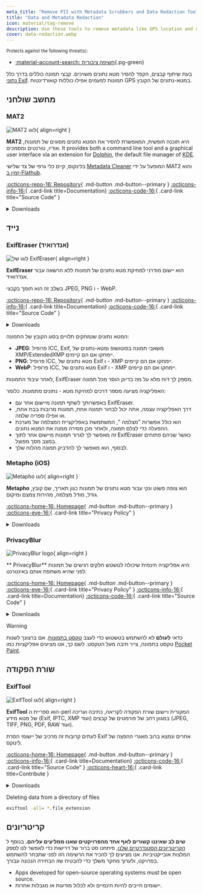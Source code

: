 ```yaml
---
meta_title: "Remove PII with Metadata Scrubbers and Data Redaction Tools - Privacy Guides"
title: "Data and Metadata Redaction"
icon: material/tag-remove
description: Use these tools to remove metadata like GPS location and other identifying information from photos and files you share.
cover: data-redaction.webp
---
```


<small>Protects against the following threat(s):</small>

- [:material-account-search: חשיפה ציבורית](basics/common-threats.md#limiting-public-information ""){.pg-green}

בעת שיתוף קבצים, הקפד להסיר מטא נתונים משויכים. קבצי תמונה כוללים בדרך כלל [נתוני Exif](https://en.wikipedia.org/wiki/Exif). תמונות לפעמים אפילו כוללות קואורדינטות GPS במטא-נתונים של הקובץ.

## מחשב שולחני

### MAT2

<div class="admonition recommendation" markdown>

![MAT2 לוגו](assets/img/data-redaction/mat2.svg){ align=right }

**MAT2** היא תוכנה חופשית, המאפשרת להסיר את המטא נתונים מסוגים של תמונות, אודיו, טורנטים ומסמכים. It provides both a command line tool and a graphical user interface via an extension for [Dolphin](https://0xacab.org/jvoisin/mat2/-/tree/master/dolphin), the default file manager of [KDE](https://kde.org).

בלינקוס, קיים כלי גרפי של צד שלישי [Metadata Cleaner](https://gitlab.com/rmnvgr/metadata-cleaner) המופעל על ידי MAT2 והוא [זמין ב-Flathub](https://flathub.org/apps/details/fr.romainvigier.MetadataCleaner).

[:octicons-repo-16: Repository](https://0xacab.org/jvoisin/mat2){ .md-button .md-button--primary }
[:octicons-info-16:](https://0xacab.org/jvoisin/mat2/-/blob/master/README.md){ .card-link title=Documentation}
[:octicons-code-16:](https://0xacab.org/jvoisin/mat2){ .card-link title="Source Code" }

<details class="downloads" markdown>
<summary>Downloads</summary>

- [:fontawesome-brands-windows: Windows](https://pypi.org/project/mat2)
- [:simple-apple: macOS](https://0xacab.org/jvoisin/mat2#requirements-setup-on-macos-os-x-using-homebrew)
- [:simple-linux: Linux](https://pypi.org/project/mat2)
- [:octicons-globe-16: Web](https://0xacab.org/jvoisin/mat2#web-interface)

</details>

</div>

## נייד

### ExifEraser (אנדרואיד)

<div class="admonition recommendation" markdown>

![לוגו של ExifEraser](assets/img/data-redaction/exiferaser.svg){ align=right }

**ExifEraser** הוא יישום מודרני למחיקת מטא נתונים של תמונות ללא הרשאה עבור אנדרואיד.

בשלב זה הוא תומך בקבצי JPEG, PNG ו - WebP.

[:octicons-repo-16: Repository](https://github.com/Tommy-Geenexus/exif-eraser){ .md-button .md-button--primary }
[:octicons-info-16:](https://github.com/Tommy-Geenexus/exif-eraser#readme){ .card-link title=Documentation}
[:octicons-code-16:](https://github.com/Tommy-Geenexus/exif-eraser){ .card-link title="Source Code" }

<details class="downloads" markdown>
<summary>Downloads</summary>

- [:simple-googleplay: Google Play](https://play.google.com/store/apps/details?id=com.none.tom.exiferaser)
- [:octicons-moon-16: Accrescent](https://accrescent.app/app/com.none.tom.exiferaser)
- [:simple-github: GitHub](https://github.com/Tommy-Geenexus/exif-eraser/releases)

</details>

</div>

המטא נתונים שנמחקים תלויים בסוג הקובץ של התמונה:

- **JPEG**: פרופיל ICC, Exif, משאבי תמונה בפוטושופ ומטא-נתונים של XMP/ExtendedXMP יימחקו אם הם קיימים.
- **PNG**: פרופיל ICC, מטא נתונים של Exif ו - XMP יימחקו אם הם קיימים.
- **WebP**: פרופיל ICC, מטא נתונים של Exif ו - XMP יימחקו אם הם קיימים.

לאחר עיבוד התמונות, ExifEraser מספק לך דוח מלא על מה בדיוק הוסר מכל תמונה.

האפליקציה מציעה מספר דרכים למחיקת מטא - נתונים מתמונות. כלומר:

- באפשרותך לשתף תמונה מיישום אחר עם ExifEraser.
- דרך האפליקציה עצמה, אתה יכול לבחור תמונה אחת, תמונות מרובות בבת אחת, או אפילו ספריה שלמה.
- הוא כולל אפשרות "מצלמה ", המשתמשת באפליקציית המצלמה של מערכת ההפעלה כדי לצלם תמונה, ולאחר מכן מסירה ממנה את המטא נתונים.
- זה מאפשר לך לגרור תמונות מיישום אחר לתוך ExifEraser כאשר שניהם פתוחים במצב מסך מפוצל.
- לבסוף, הוא מאפשר לך להדביק תמונה מהלוח שלך.

### Metapho (iOS)

<div class="admonition recommendation" markdown>

![Metapho לוגו](assets/img/data-redaction/metapho.jpg){ align=right }

**Metapho** הוא צופה פשוט ונקי עבור מטא נתונים של תמונות כגון תאריך, שם קובץ, גודל, מודל מצלמה, מהירות צמצם ומיקום.

[:octicons-home-16: Homepage](https://zininworks.com/metapho){ .md-button .md-button--primary }
[:octicons-eye-16:](https://zininworks.com/privacy){ .card-link title="Privacy Policy" }

<details class="downloads" markdown>
<summary>Downloads</summary>

- [:simple-appstore: App Store](https://apps.apple.com/app/id914457352)

</details>

</div>

### PrivacyBlur

<div class="admonition recommendation" markdown>

![PrivacyBlur logo](assets/img/data-redaction/privacyblur.svg){ align=right }

** PrivacyBlur** היא אפליקציה חינמית שיכולה לטשטש חלקים רגישים של תמונות לפני שהיא משתפת אותם באינטרנט.

[:octicons-home-16: Homepage](https://privacyblur.app){ .md-button .md-button--primary }
[:octicons-eye-16:](https://privacyblur.app/privacy.html){ .card-link title="Privacy Policy" }
[:octicons-info-16:](https://github.com/MATHEMA-GmbH/privacyblur#readme){ .card-link title=Documentation}
[:octicons-code-16:](https://github.com/MATHEMA-GmbH/privacyblur){ .card-link title="Source Code" }

<details class="downloads" markdown>
<summary>Downloads</summary>

- [:simple-googleplay: Google Play](https://play.google.com/store/apps/details?id=de.mathema.privacyblur)
- [:simple-appstore: App Store](https://apps.apple.com/app/id1536274106)

</details>

</div>

<div class="admonition warning" markdown>
<p class="admonition-title">Warning</p>

כדאי **לעולם** לא להשתמש בטשטוש כדי לעצב [טקסט בתמונות](https://bishopfox.com/blog/unredacter-tool-never-pixelation). אם ברצונך לשנות טקסט בתמונה, צייר תיבה מעל הטקסט. לשם כך, אנו מציעים אפליקציות כמו [Pocket Paint](https://github.com/Catrobat/Paintroid).

</div>

## שורת הפקודה

### ExifTool

<div class="admonition recommendation" markdown>

![ExifTool לוגו](assets/img/data-redaction/exiftool.png){ align=right }

**ExifTool** הוא ספריית ה-perl המקורית ויישום שורת הפקודה לקריאה, כתיבה ועריכה של מטא מידע (Exif, IPTC, XMP ועוד) במגוון רחב של פורמטים של קבצים (JPEG, TIFF, PNG, PDF, RAW ועוד).

לעתים קרובות זה מרכיב של יישומי הסרת Exif אחרים ונמצא ברוב מאגרי ההפצה של לינוקס.

[:octicons-home-16: Homepage](https://exiftool.org){ .md-button .md-button--primary }
[:octicons-info-16:](https://exiftool.org/faq.html){ .card-link title=Documentation}
[:octicons-code-16:](https://github.com/exiftool/exiftool){ .card-link title="Source Code" }
[:octicons-heart-16:](https://exiftool.org/#donate){ .card-link title=Contribute }

<details class="downloads" markdown>
<summary>Downloads</summary>

- [:fontawesome-brands-windows: Windows](https://exiftool.org)
- [:simple-apple: macOS](https://exiftool.org)
- [:simple-linux: Linux](https://exiftool.org)

</details>

</div>

<div class="admonition example" markdown>
<p class="admonition-title">Deleting data from a directory of files</p>

```bash
exiftool -all= *.file_extension
```

</div>

## קריטריונים

**שים לב שאיננו קשורים לאף אחד מהפרויקטים שאנו ממליצים עליהם.** בנוסף ל [הקריטריונים הסטנדרטיים שלנו](about/criteria.md), פיתחנו סט ברור של דרישות כדי לאפשר לנו לספק המלצות אובייקטיביות. אנו מציעים לך להכיר את הרשימה הזו לפני שתבחר להשתמש בפרויקט, ולערוך מחקר משלך כדי להבטיח שזו הבחירה הנכונה עבורך.

- Apps developed for open-source operating systems must be open source.
- יישומים חייבים להיות חינמיים ולא לכלול מודעות או מגבלות אחרות.

